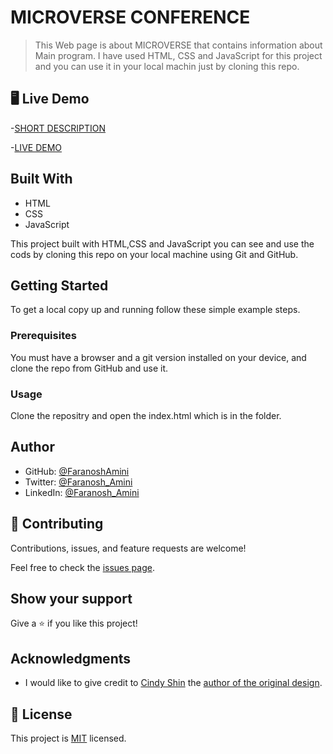 # MICROVERSE CONFERENCE

> This  Web page is  about MICROVERSE that contains information about Main program. I have used HTML, CSS and JavaScript for this project and you can use it in your local machin just by cloning this repo.


## 🖥️ Live Demo

-[SHORT DESCRIPTION](https://www.loom.com/share/c1b889f46f6545d09066a3d8372519d6)

-[LIVE DEMO](https://faranosh-amini-microverse-conference.netlify.app/) 

## Built With

- HTML
- CSS
- JavaScript

This project built with HTML,CSS and JavaScript you can see and use the cods by cloning this repo on your local machine using Git and GitHub.

## Getting Started

To get a local copy up and running follow these simple example steps.

### Prerequisites

You must have a browser and a git version installed on your device, and clone the repo from GitHub and use it.

### Usage

Clone the repositry and open the index.html which is in the folder.

## Author

- GitHub: [@FaranoshAmini](https://github.com/FaranoshAmini)
- Twitter: [@Faranosh_Amini](https://twitter.com/Faranosh_Amini) 
- LinkedIn: [@Faranosh_Amini](https://www.linkedin.com/in/faranosh-amini-9b925b23a/)


## 🤝 Contributing

Contributions, issues, and feature requests are welcome!

Feel free to check the [issues page](../../issues/).

## Show your support

Give a ⭐️ if you like this project!

## Acknowledgments

- I would like to give credit to [Cindy Shin](https://www.behance.net/adagio07) the [author of the original design](https://www.behance.net/gallery/29845175/CC-Global-Summit-2015).

## 📝 License

This project is [MIT](./MIT.md) licensed.
